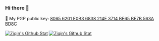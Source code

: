 ### Hi there 👋

🔑 My PGP public key: [8065 6201 E0B3 6838 214E  3714 BE65 BE7B 563A BD8C](https://github.com/ziqin.gpg)

[![Ziqin's Github Stat](https://github-readme-stats.vercel.app/api?username=ziqin&show_icons=true&theme=default#gh-light-mode-only)](https://github.com/ziqin#gh-light-mode-only)
[![Ziqin's Github Stat](https://github-readme-stats.vercel.app/api?username=ziqin&show_icons=true&theme=dark#gh-dark-mode-only)](https://github.com/ziqin#gh-dark-mode-only)
